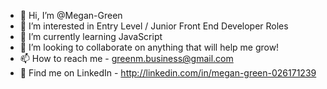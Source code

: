 - 👋 Hi, I’m @Megan-Green
- 👀 I’m interested in Entry Level / Junior Front End Developer Roles
- 🌱 I’m currently learning JavaScript
- 💞️ I’m looking to collaborate on anything that will help me grow!
- 📫 How to reach me - greenm.business@gmail.com
- 🔗 Find me on LinkedIn - http://linkedin.com/in/megan-green-026171239
<!---
Megan-Green/Megan-Green is a ✨ special ✨ repository because its `README.md` (this file) appears on your GitHub profile.
You can click the Preview link to take a look at your changes.
--->
